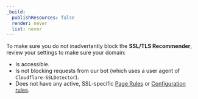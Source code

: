 ```yaml
---
_build:
  publishResources: false
  render: never
  list: never
---
```


To make sure you do not inadvertantly block the **SSL/TLS Recommender**, review your settings to make sure your domain:

- Is accessible.
- Is not blocking requests from our bot (which uses a user agent of `Cloudflare-SSLDetector`).
- Does not have any active, SSL-specific [Page Rules](/support/page-rules/understanding-and-configuring-cloudflare-page-rules-page-rules-tutorial/) or [Configuration rules](/rules/configuration-rules/).